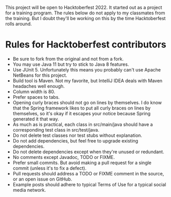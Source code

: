 This project will be open to Hacktoberfest 2022. It started out as a project for 
a training program. The rules below do not apply to my classmates from the 
training. But I doubt they'll be working on this by the time Hacktoberfest rolls 
around.

# Rules for Hacktoberfest contributors

* Be sure to fork from the original and not from a fork.
* You may use Java 11 but try to stick to Java 8 features.
* Use JUnit 5. Unfortunately this means you probably can't use Apache NetBeans 
for this project.
* Build tool is Maven. Not my favorite, but IntelliJ IDEA deals with Maven 
headaches well enough.
* Column width is 80.
* Prefer spaces to tabs.
* Opening curly braces should not go on lines by themselves. I do know that the 
 Spring framework likes to put all curly braces on lines by themselves, so it's 
okay if it escapes your notice because Spring generated it that way.
* As much as is practical, each class in src/main/java should have a 
corresponding test class in src/test/java.
* Do not delete test classes nor test stubs without explanation.
* Do not add dependencies, but feel free to upgrade existing dependencies.
* Do not delete dependencies except when they're unused or redundant.
* No comments except Javadoc, TODO or FIXME.
* Prefer small commits. But avoid making a pull request for a single commit 
 (unless it's to fix a defect).
* Pull requests should address a TODO or FIXME comment in the source, or an open 
 issue on GitHub.
* Example posts should adhere to typical Terms of Use for a typical social media 
 network.